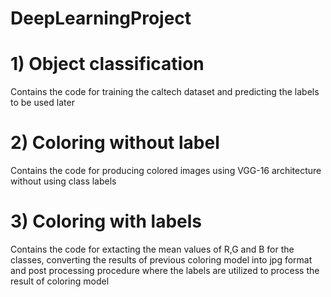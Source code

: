 # DeepLearningProject

# 1) Object classification
Contains the code for training the caltech dataset and predicting the labels to be used later

# 2) Coloring without label
Contains the code for producing colored images using VGG-16 architecture without using class labels

# 3) Coloring with labels
Contains the code for extacting the mean values of R,G and B for the classes, converting the results of previous coloring model into jpg format and post processing procedure where the labels are utilized to process the result of coloring model
